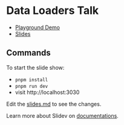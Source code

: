 # Data Loaders Talk

- [Playground Demo](https://data-loaders-demo.netlify.app)
- [Slides](https://data-loaders.netlify.app/)

## Commands

To start the slide show:

- `pnpm install`
- `pnpm run dev`
- visit http://localhost:3030

Edit the [slides.md](./slides.md) to see the changes.

Learn more about Slidev on [documentations](https://sli.dev/).
